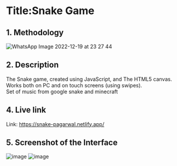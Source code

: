# **Title:Snake Game**

## **1. Methodology**
![WhatsApp Image 2022-12-19 at 23 27 44](https://user-images.githubusercontent.com/53116545/208490424-e6bf5d76-ec85-4920-9988-c8efb24b2dbb.jpg)


## **2. Description**
The Snake game, created using JavaScript, and The HTML5 canvas.</br>
Works both on PC and on touch screens (using swipes). </br>
Set of music from google snake and minecraft

## **4. Live link**
Link: https://snake-pagarwal.netlify.app/


## **5. Screenshot of the Interface**
![image](https://user-images.githubusercontent.com/53116545/208486434-f18e88f3-a1c9-4934-ae20-9d774168fdb6.png)
![image](https://user-images.githubusercontent.com/53116545/208486444-292239a0-24e8-4710-97bc-1a374c2135cb.png)
